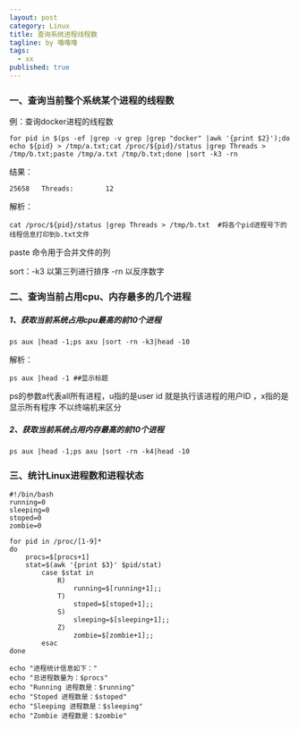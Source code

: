 ```yaml
---
layout: post
category: Linux
title: 查询系统进程线程数
tagline: by 噜噜噜
tags: 
  - xx
published: true
---
```




<!--more-->

### 一、查询当前整个系统某个进程的线程数

例：查询docker进程的线程数

```
for pid in $(ps -ef |grep -v grep |grep "docker" |awk '{print $2}');do echo ${pid} > /tmp/a.txt;cat /proc/${pid}/status |grep Threads > /tmp/b.txt;paste /tmp/a.txt /tmp/b.txt;done |sort -k3 -rn
```

结果：

```
25658   Threads:        12
```

解析： 

```
cat /proc/${pid}/status |grep Threads > /tmp/b.txt  #将各个pid进程号下的线程信息打印到b.txt文件
```

paste 命令用于合并文件的列

sort：-k3 以第三列进行排序  -rn 以反序数字

### 二、查询当前占用cpu、内存最多的几个进程

##### 1、获取当前系统占用cpu最高的前10个进程

```
ps aux |head -1;ps axu |sort -rn -k3|head -10
```

解析：

```
ps aux |head -1 ##显示标题
```

ps的参数a代表all所有进程，u指的是user id 就是执行该进程的用户ID  ，x指的是显示所有程序 不以终端机来区分

##### 2、获取当前系统占用内存最高的前10个进程

```
ps aux |head -1;ps axu |sort -rn -k4|head -10
```

### 三、统计Linux进程数和进程状态

```
#!/bin/bash
running=0
sleeping=0
stoped=0
zombie=0

for pid in /proc/[1-9]*
do
    procs=$[procs+1]
    stat=$(awk '{print $3}' $pid/stat)
        case $stat in
            R)
                running=$[running+1];;
            T)
                stoped=$[stoped+1];;
            S)
                sleeping=$[sleeping+1];;
            Z)
                zombie=$[zombie+1];;
        esac
done

echo "进程统计信息如下："
echo "总进程数量为：$procs"
echo "Running 进程数是：$running"
echo "Stoped 进程数是：$stoped"
echo "Sleeping 进程数是：$sleeping"
echo "Zombie 进程数是：$zombie"
```

